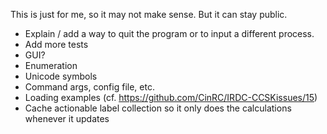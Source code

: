 This is just for me, so it may not make sense. But it can stay public.

- Explain / add a way to quit the program or to input a different process.
- Add more tests
- GUI?
- Enumeration
- Unicode symbols
- Command args, config file, etc.
- Loading examples (cf. <https://github.com/CinRC/IRDC-CCSKissues/15>)
- Cache actionable label collection so it only does the calculations whenever it updates
